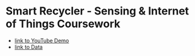# Smart Recycler - Sensing & Internet of Things Coursework

* [link to YouTube Demo](https://youtu.be/ER_2z_kNpj8) 
* [link to Data](https://docs.google.com/spreadsheets/d/1XX_5LFGwpItMZb2m8GiIldmIWiPOUsJlkxP76NCArjM/edit?usp=sharing)

